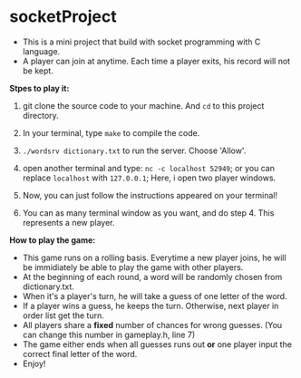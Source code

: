 # socketProject
* This is a mini project that build with socket programming with C language.
* A player can join at anytime. Each time a player exits, his record will not be kept.

**Stpes to play it:**
1. git clone the source code to your machine. And `cd` to this project directory.

2. In your terminal, type `make` to compile the code.

3. `./wordsrv dictionary.txt` to run the server. Choose 'Allow'.


4. open another terminal and type: `nc -c localhost 52949`; or you can replace `localhost` with `127.0.0.1`; Here, i open two player windows.

5. Now, you can just follow the instructions appeared on your terminal!

6. You can as many terminal window as you want, and do step 4. This represents a new player.

**How to play the game:**

* This game runs on a rolling basis. Everytime a new player joins, he will be immidiately be able to play the game with other players. 
* At the beginning of each round, a word will be randomly chosen from dictionary.txt.
* When it's a player's turn, he will take a guess of one letter of the word. 
* If a player wins a guess, he keeps the turn. Otherwise, next player in order list get the turn.
* All players share a **fixed** number of chances for wrong guesses. (You can change this number in gameplay.h, line 7)
* The game either ends when all guesses runs out **or** one player input the correct final letter of the word.
* Enjoy!
